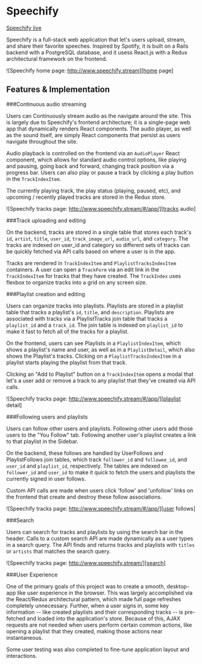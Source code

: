 # Speechify

[Speechify live][prodlink]

Speechify is a full-stack web application that let's users upload, stream, and share their favorite speeches. Inspired by Spotify, it is built on a Rails backend with a PostgreSQL database, and it usess React.js with a Redux architectural framework on the frontend.  

![Speechify home page: http://www.speechify.stream][home page]

## Features & Implementation

###Continuous audio streaming

Users can Continuously stream audio as the navigate around the site. This is largely due to Speechify's frontend architecture; it is a single-page web app that dynamically renders React components. The audio player, as well as the sound itself, are simply React components that persist as users navigate throughout the site.

Audio playback is controlled on the frontend via an `AudioPlayer` React component, which allows for standard audio control options, like playing and pausing, going back and forward, changing track position via a progress bar. Users can also play or pause a track by clicking a play button in the `TrackIndexItem`.

The currently playing track, the play status (playing, paused, etc), and upcoming / recently played tracks are stored in the Redux store.

![Speechify tracks page: http://www.speechify.stream/#/app/][tracks audio]

###Track uploading and editing

On the backend, tracks are stored in a single table that stores each track's `id`, `artist`, `title`, `user_id`, `track_image_url`, `audio_url`, and `category`. The tracks are indexed on user_id and category so different sets of tracks can be quickly fetched via API calls based on where a user is in the app.

Tracks are rendered in `TrackIndexItem` and `PlaylistTracksIndexItem` containers. A user can open a `TrackForm` via an edit link in the `TrackIndexItem` for tracks that they have created. The `TrackIndex` uses flexbox to organize tracks into a grid on any screen size.

###Playlist creation and editing

Users can organize tracks into playlists. Playlists are stored in a playlist table that tracks a playlist's `id`, `title`, and `description`. Playlists are associated with tracks via a PlaylistTracks join table that tracks a `playlist_id` and a `track_id`. The join table is indexed on `playlist_id` to make it fast to fetch all of the tracks for a playlist.

On the frontend, users can see Playlists in a `PlaylistIndexItem`, which shows a playlist's name and user, as well as in a `PlaylistDetail`, which also shows the Playlist's tracks. Clicking on a `PlaylistTracksIndexItem` in a playlist starts playing the playlist from that track.

Clicking an "Add to Playlist" button on a `TrackIndexItem` opens a modal that let's a user add or remove a track to any playlist that they've created via API calls.

![Speechify tracks page: http://www.speechify.stream/#/app/][playlist detail]

###Following users and playlists

Users can follow other users and playlists. Following other users add those users to the "You Follow" tab. Following another user's playlist creates a link to that playlist in the Sidebar.

On the backend, these follows are handled by UserFollows and PlaylistFollows join tables, which track `follower_id` and `followee_id`, and `user_id` and `playlist_id`, respectively. The tables are indexed on `follower_id` and `user_id` to make it quick to fetch the users and playlists the currently signed in user follows.

Custom API calls are made when users click 'follow' and 'unfollow' links on the frontend that create and destroy these follow associations.

![Speechify tracks page: http://www.speechify.stream/#/app/][user follows]

###Search

Users can search for tracks and playlists by using the search bar in the header. Calls to a custom search API are made dynamically as a user types in a search query. The API finds and returns tracks and playlists with `titles` or `artists` that matches the search query.

![Speechify tracks page: http://www.speechify.stream/][search]

###User Experience

One of the primary goals of this project was to create a smooth, desktop-app like user experience in the browser. This was largely accomplished via the React/Redux architectural pattern, which made full page refreshes completely unnecessary. Further, when a user signs in, some key information -- like created playlists and their corresponding tracks -- is pre-fetched and loaded into the application's store. Because of this, AJAX requests are not needed when users perform certain common actions, like opening a playlist that they created, making those actions near instantaneous. 

Some user testing was also completed to fine-tune application layout and interactions.

[prodlink]: http://www.speechify.stream
[home page]: ./docs/images/home.png "Speechify home page"
[tracks audio]: ./docs/images/track_audio.png "Speehify audio player"
[playlist detail]: ./docs/images/playlist_detail.png "Playlist detail page"
[user follows]: ./docs/images/user_follows.png "User follows page"
[search]: ./docs/images/search.png "User page"
